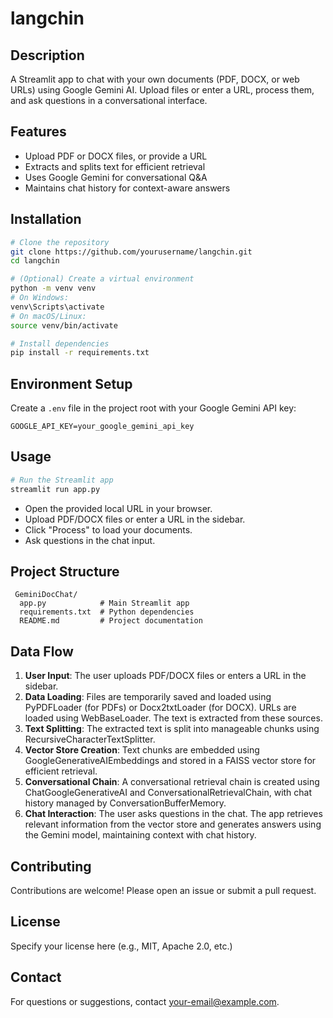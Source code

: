 # langchin

## Description
A Streamlit app to chat with your own documents (PDF, DOCX, or web URLs) using Google Gemini AI. Upload files or enter a URL, process them, and ask questions in a conversational interface.

## Features
- Upload PDF or DOCX files, or provide a URL
- Extracts and splits text for efficient retrieval
- Uses Google Gemini for conversational Q&A
- Maintains chat history for context-aware answers

## Installation
```bash
# Clone the repository
git clone https://github.com/yourusername/langchin.git
cd langchin

# (Optional) Create a virtual environment
python -m venv venv
# On Windows:
venv\Scripts\activate
# On macOS/Linux:
source venv/bin/activate

# Install dependencies
pip install -r requirements.txt
```

## Environment Setup
Create a `.env` file in the project root with your Google Gemini API key:
```
GOOGLE_API_KEY=your_google_gemini_api_key
```

## Usage
```bash
# Run the Streamlit app
streamlit run app.py
```
- Open the provided local URL in your browser.
- Upload PDF/DOCX files or enter a URL in the sidebar.
- Click "Process" to load your documents.
- Ask questions in the chat input.

## Project Structure
```
 GeminiDocChat/
  app.py            # Main Streamlit app
  requirements.txt  # Python dependencies
  README.md         # Project documentation
```

## Data Flow
1. **User Input**: The user uploads PDF/DOCX files or enters a URL in the sidebar.
2. **Data Loading**: Files are temporarily saved and loaded using PyPDFLoader (for PDFs) or Docx2txtLoader (for DOCX). URLs are loaded using WebBaseLoader. The text is extracted from these sources.
3. **Text Splitting**: The extracted text is split into manageable chunks using RecursiveCharacterTextSplitter.
4. **Vector Store Creation**: Text chunks are embedded using GoogleGenerativeAIEmbeddings and stored in a FAISS vector store for efficient retrieval.
5. **Conversational Chain**: A conversational retrieval chain is created using ChatGoogleGenerativeAI and ConversationalRetrievalChain, with chat history managed by ConversationBufferMemory.
6. **Chat Interaction**: The user asks questions in the chat. The app retrieves relevant information from the vector store and generates answers using the Gemini model, maintaining context with chat history.

## Contributing
Contributions are welcome! Please open an issue or submit a pull request.

## License
Specify your license here (e.g., MIT, Apache 2.0, etc.)

## Contact
For questions or suggestions, contact [your-email@example.com](mailto:your-email@example.com). 
